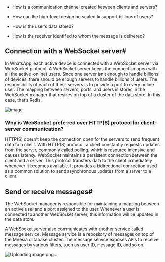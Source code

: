 - How is a communication channel created between clients and servers?

- How can the high-level design be scaled to support billions of users?

- How is the user’s data stored?

- How is the receiver identified to whom the message is delivered?

## Connection with a WebSocket server#
In WhatsApp, each active device is connected with a WebSocket server via WebSocket protocol. A WebSocket server keeps the connection open with all the active (online) users. Since one server isn’t enough to handle billions of devices, there should be enough servers to handle billions of users. The responsibility of each of these servers is to provide a port to every online user. The mapping between servers, ports, and users is stored in the WebSocket manager that resides on top of a cluster of the data store. In this case, that’s Redis.

![image](https://user-images.githubusercontent.com/33947539/200178357-46aa4a3b-9832-441f-9650-c239c2a47c49.png)

### Why is WebSocket preferred over HTTP(S) protocol for client-server communication?
HTTP(S) doesn’t keep the connection open for the servers to send frequent data to a client. With HTTP(S) protocol, a client constantly requests updates from the server, commonly called polling, which is resource intensive and causes latency. WebSocket maintains a persistent connection between the client and a server. This protocol transfers data to the client immediately whenever it becomes available. It provides a bidirectional connection used as a common solution to send asynchronous updates from a server to a client.

## Send or receive messages#
The WebSocket manager is responsible for maintaining a mapping between an active user and a port assigned to the user. Whenever a user is connected to another WebSocket server, this information will be updated in the data store.

A WebSocket server also communicates with another service called message service. Message service is a repository of messages on top of the Mnesia database cluster. The message service exposes APIs to receive messages by various filters, such as user ID, message ID, and so on.

![Uploading image.png…]()

